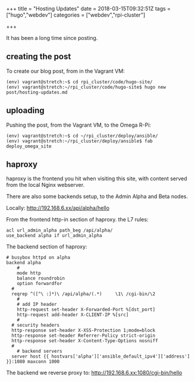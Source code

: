 +++
title = "Hosting Updates"
date = 2018-03-15T09:32:51Z
tags = ["hugo","webdev"]
categories = ["webdev","rpi-cluster"]

+++

It has been a long time since posting.

## creating the post

To create our blog post, from in the Vagrant VM:

```
(env) vagrant@stretch:~$ cd rpi_cluster/code/hugo-site/
(env) vagrant@stretch:~/rpi_cluster/code/hugo-site$ hugo new post/hosting-updates.md
```

## uploading

Pushing the post, from the Vagrant VM, to the Omega R-Pi:

```
(env) vagrant@stretch:~$ cd ~/rpi_cluster/deploy/ansible/
(env) vagrant@stretch:~/rpi_cluster/deploy/ansible$ fab deploy_omega_site
```

## haproxy

haproxy is the frontend you hit when visiting this site, with content served from the local Nginx webserver.

There are also some backends setup, to the Admin Alpha and Beta nodes.

Locally:
http://192.168.6.xx/api/alpha/hello

From the frontend http-in section of haproxy. the L7 rules:

```
acl url_admin_alpha path_beg /api/alpha/
use_backend alpha if url_admin_alpha
```

The backend section of haproxy:

```
# busybox httpd on alpha
backend alpha
	#
	mode http
	balance roundrobin
	option forwardfor
  #
  reqrep ^([^\ :]*)\ /api/alpha/(.*)     \1\ /cgi-bin/\2
	#
	# add IP header
	http-request set-header X-Forwarded-Port %[dst_port]
	http-request add-header X-CLIENT-IP %[src]
	#
  # security headers
  http-response set-header X-XSS-Protection 1;mode=block
  http-response set-header Referrer-Policy strict-origin
  http-response set-header X-Content-Type-Options nosniff
  #
	# backend servers
  server host {{ hostvars['alpha']['ansible_default_ipv4']['address'] }}:1080 maxconn 1000
```

The backend we reverse proxy to:
http://192.168.6.xx:1080/cgi-bin/hello
